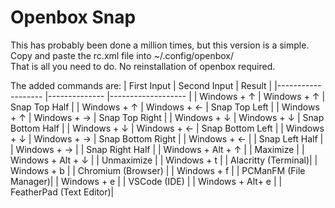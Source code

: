 # Openbox Snap
This has probably been done a million times, but this version is a simple.\
Copy and paste the rc.xml file into ~/.config/openbox/\
That is all you need to do. No reinstallation of openbox required.

The added commands are:
| First Input       	| Second Input 	| Result            	|
|-------------------	|--------------	|-------------------	|
| Windows + ↑       	| Windows + ↑  	| Snap Top Half     	|
| Windows + ↑       	| Windows + ←  	| Snap Top Left     	|
| Windows + ↑       	| Windows + →  	| Snap Top Right    	|
| Windows + ↓       	| Windows + ↓  	| Snap Bottom Half  	|
| Windows + ↓       	| Windows + ←  	| Snap Bottom Left  	|
| Windows + ↓       	| Windows + →  	| Snap Bottom Right 	|
| Windows + ←       	|              	| Snap Left Half    	|
| Windows + →       	|              	| Snap Right Half   	|
| Windows + Alt + ↑ 	|              	| Maximize          	|
| Windows + Alt + ↓ 	|              	| Unmaximize        	|
| Windows + t       	|              	| Alacritty (Terminal)|
| Windows + b       	|              	| Chromium (Browser)  |
| Windows + f       	|              	| PCManFM (File Manager)|
| Windows + e       	|              	| VSCode  (IDE)       |
| Windows + Alt+ e   	|              	| FeatherPad (Text Editor)|
